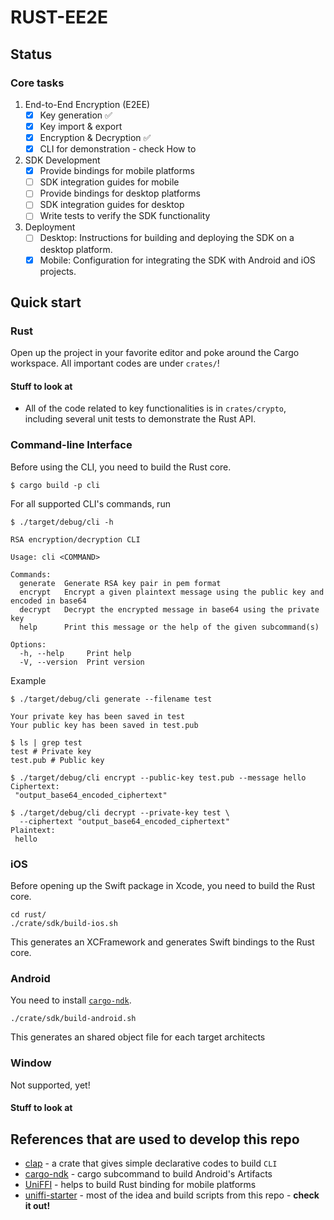 # RUST-EE2E

## Status
### Core tasks

1. End-to-End Encryption (E2EE)
    - [x] Key generation ✅
    - [x] Key import & export
    - [x] Encryption & Decryption ✅
    - [x] CLI for demonstration - check How to

2. SDK Development
    - [x] Provide bindings for mobile platforms
    - [ ] SDK integration guides for mobile
    - [ ] Provide bindings for desktop platforms
    - [ ] SDK integration guides for desktop
    - [ ] Write tests to verify the SDK functionality
3. Deployment
    - [ ] Desktop: Instructions for building and deploying the SDK on a desktop platform.
    - [x] Mobile: Configuration for integrating the SDK with Android and iOS projects.

## Quick start

### Rust

Open up the project in your favorite editor and poke around the Cargo workspace.
All important codes are under `crates/`!

#### Stuff to look at 

* All of the code related to key functionalities is in `crates/crypto`, including several unit tests to demonstrate the Rust API.

### Command-line Interface

Before using the CLI, you need to build the Rust core.

```shell
$ cargo build -p cli
```

For all supported CLI's commands, run

```shell
$ ./target/debug/cli -h

RSA encryption/decryption CLI

Usage: cli <COMMAND>

Commands:
  generate  Generate RSA key pair in pem format
  encrypt   Encrypt a given plaintext message using the public key and encoded in base64
  decrypt   Decrypt the encrypted message in base64 using the private key
  help      Print this message or the help of the given subcommand(s)

Options:
  -h, --help     Print help
  -V, --version  Print version
```
Example
```shell
$ ./target/debug/cli generate --filename test

Your private key has been saved in test
Your public key has been saved in test.pub

$ ls | grep test
test # Private key
test.pub # Public key
```

```shell
$ ./target/debug/cli encrypt --public-key test.pub --message hello
Ciphertext:
 "output_base64_encoded_ciphertext"

$ ./target/debug/cli decrypt --private-key test \
  --ciphertext "output_base64_encoded_ciphertext"
Plaintext:
 hello
```

### iOS

Before opening up the Swift package in Xcode, you need to build the Rust core.

```shell
cd rust/
./crate/sdk/build-ios.sh
```
This generates an XCFramework and generates Swift bindings to the Rust core.

### Android

You need to install [`cargo-ndk`](https://github.com/bbqsrc/cargo-ndk).

```shell
./crate/sdk/build-android.sh
```
This generates an shared object file for each target architects

### Window

Not supported, yet!
#### Stuff to look at

## References that are used to develop this repo

* [clap](https://github.com/clap-rs/clap) - a crate that gives simple declarative codes to build `CLI`
* [cargo-ndk](https://github.com/bbqsrc/cargo-ndk) - cargo subcommand to build Android's Artifacts
* [UniFFI](https://github.com/mozilla/uniffi-rs) - helps to build Rust binding for mobile platforms
* [uniffi-starter](https://github.com/ianthetechie/uniffi-starter) - most of the idea and build scripts from this repo - **check it out!**